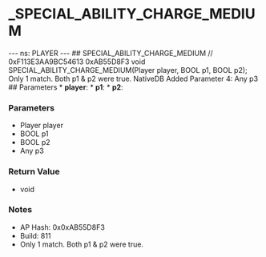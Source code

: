 # _SPECIAL_ABILITY_CHARGE_MEDIUM

--- ns: PLAYER --- ## SPECIAL_ABILITY_CHARGE_MEDIUM  // 0xF113E3AA9BC54613 0xAB55D8F3 void SPECIAL_ABILITY_CHARGE_MEDIUM(Player player, BOOL p1, BOOL p2);  Only 1 match. Both p1 & p2 were true.  NativeDB Added Parameter 4: Any p3  ## Parameters * **player**: * **p1**: * **p2**:

### Parameters
* Player player
* BOOL p1
* BOOL p2
* Any p3

### Return Value
* void

### Notes
* AP Hash: 0x0xAB55D8F3
* Build: 811
* Only 1 match. Both p1 & p2 were true.

